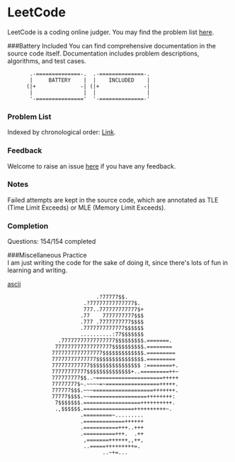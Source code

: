# LeetCode
LeetCode is a coding online judger. You may find the problem list [here](https://oj.leetcode.com/problems/).  

###Battery Included
You can find comprehensive documentation in the source code itself. Documentation includes problem descriptions, algorithms, and test cases.  

```
       .-==============-.  .-==============-.
       |     BATTERY    |  |    INCLUDED    |
      (|+              -| (|+              -|
       |                |  |                |
       '-==============='  '-==============-'
```
### Problem List
Indexed by chronological order: [Link](http://deepreader.io/LeetCode/problem_list.html).

### Feedback
Welcome to raise an issue [here](https://github.com/zhangdanyangg/LeetCode/issues) if you have any feedback.

### Notes
Failed attempts are kept in the source code, which are annotated as TLE (Time Limit Exceeds) or MLE (Memory Limit Exceeds).

### Completion
Questions: 154/154 completed

###Miscellaneous
Practice  
I am just writing the code for the sake of doing it, since there's lots of fun in learning and writing.  

[ascii](https://gist.github.com/xero/3555086)
```
                            .?77777$$.
                        .?77777777777777$.
                        777..777777777777$+
                       .77    7777777777$$$
                       .777 .7777777777$$$$
                       .7777777777777$$$$$$
                       ..........:77$$$$$$$
                .77777777777777777$$$$$$$$$.=======.
               777777777777777777$$$$$$$$$$.========
              7777777777777777$$$$$$$$$$$$$.=========
              77777777777777$$$$$$$$$$$$$$$.=========
              777777777777$$$$$$$$$$$$$$$$ :========+.
              77777777777$$$$$$$$$$$$$$+..=========++~
              777777777$$..~=====================+++++
              77777777$~.~~~~=~=================+++++.
              777777$$$.~~~===================+++++++.
              77777$$$$.~~==================++++++++:
               7$$$$$$$.==================++++++++++.
               .,$$$$$$.================++++++++++~.
                       .=========~.........
                       .=============++++++
                       .===========+++..+++
                       .==========+++.  .++
                        ,=======++++++,,++,
                        ..=====+++++++++=.
                              ..~+=...
```